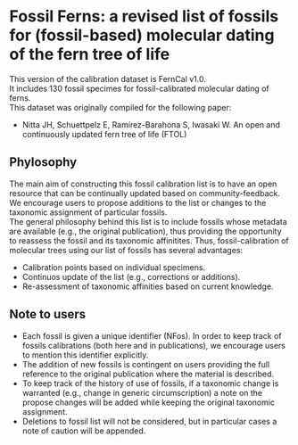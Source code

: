 # Fossil Ferns: a revised list of fossils for (fossil-based) molecular dating of the fern tree of life  
This version of the calibration dataset is FernCal v1.0.  
It includes 130 fossil specimes for fossil-calibrated molecular dating of ferns.     
This dataset was originally compiled for the following paper:  
- Nitta JH, Schuettpelz E, Ramírez-Barahona S, Iwasaki W. An open and continuously updated fern tree of life (FTOL)

## Phylosophy
The main aim of constructing this fossil calibration list is to have an open resource that can be continually updated based on community-feedback. We encourage users to propose additions to the list or changes to the taxonomic assignment of particular fossils.  
The general philosophy behind this list is to include fossils whose metadata are available (e.g., the original publication), thus providing the opportunity to reassess the fossil and its taxonomic affinitites. Thus, fossil-calibration of molecular trees using our list of fossils has several advantages:
- Calibration points based on individual specimens.
- Continuos update of the list (e.g., corrections or additions).
- Re-assessment of taxonomic affinities based on current knowledge.

## Note to users
- Each fossil is given a unique identifier (NFos). In order to keep track of fossils calibrations (both here and in publications), we encourage users to mention this identifier explicitly.  
- The addition of new fossils is contingent on users providing the full reference to the original publication where the material is described.  
- To keep track of the history of use of fossils, if a taxonomic change is warranted (e.g., change in generic circumscription) a note on the propose changes will be added while keeping the original taxonomic assignment.  
- Deletions to fossil list will not be considered, but in particular cases a note of caution will be appended.   
